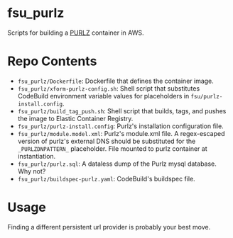 # fsu_purlz
Scripts for building a [PURLZ](http://www.purlz.org/) container in AWS.

# Repo Contents
- `fsu_purlz/Dockerfile`: Dockerfile that defines the container image.
- `fsu_purlz/xform-purlz-config.sh`: Shell script that substitutes CodeBuild environment variable values for placeholders in `fsu/purlz-install.config`.
- `fsu_purlz/build_tag_push.sh`: Shell script that builds, tags, and pushes the image to Elastic Container Registry.
- `fsu_purlz/purlz-install.config`: Purlz's installation configuration file.
- `fsu_purlz/module.model.xml`: Purlz's module.xml file. A regex-escaped version of purlz's external DNS should be substituted for the `_PURLZDNPATTERN_` placeholder. File mounted to purlz container at instantiation.
- `fsu_purlz/purlz.sql`: A dataless dump of the Purlz mysql database. Why not?
- `fsu_purlz/buildspec-purlz.yaml`: CodeBuild's buildspec file.

# Usage
Finding a different persistent url provider is probably your best move.
